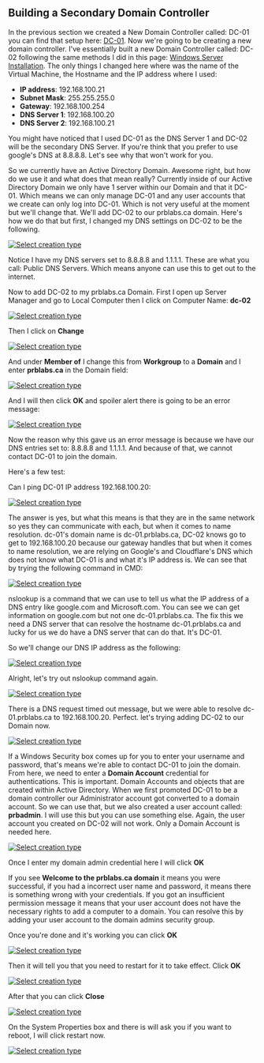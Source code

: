 ## Building a Secondary Domain Controller

In the previous section we created a New Domain Controller called: DC-01 you can find that setup here: [DC-01](dc-01.md). Now we're going to be creating a new domain controller. I've essentially built a new Domain Controller called: DC-02 following the same methods I did in this page: [Windows Server Installation](Windows_Server_Install\WinSrvInstall.md). The only things I changed here where was the name of the Virtual Machine, the Hostname and the IP address where I used: 

- **IP address**: 192.168.100.21
- **Subnet Mask**: 255.255.255.0
- **Gateway**: 192.168.100.254
- **DNS Server 1**: 192.168.100.20
- **DNS Server 2**: 192.168.100.21


You might have noticed that I used DC-01 as the DNS Server 1 and DC-02 will be the secondary DNS Server. If you're think that you prefer to use google's DNS at 8.8.8.8. Let's see why that won't work for you.

So we currently have an Active Directory Domain. Awesome right, but how do we use it and what does that mean really? Currently inside of our Active Directory Domain we only have 1 server within our Domain and that it DC-01. Which means we can only manage DC-01 and any user accounts that we create can only log into DC-01. Which is not very useful at the moment but we'll change that. We'll add DC-02 to our prblabs.ca domain. Here's how we do that but first, I changed my DNS settings on DC-02 to be the following.

[![Select creation type](dc-02_install/dc02-1.jpg)](dc-02_install/dc02-1.jpg)

Notice I have my DNS servers set to 8.8.8.8 and 1.1.1.1. These are what you call: Public DNS Servers. Which means anyone can use this to get out to the internet. 

Now to add DC-02 to my prblabs.ca Domain. First I open up Server Manager and go to Local Computer then I click on Computer Name: **dc-02** 

[![Select creation type](dc-02_install/dc02-2.jpg)](dc-02_install/dc02-2.jpg)

Then I click on **Change**

[![Select creation type](dc-02_install/dc02-3.jpg)](dc-02_install/dc02-3.jpg)

And under **Member of** I change this from **Workgroup** to a **Domain** and I enter **prblabs.ca** in the Domain field:

[![Select creation type](dc-02_install/dc02-4.jpg)](dc-02_install/dc02-4.jpg)

And I will then click **OK** and spoiler alert there is going to be an error message:

[![Select creation type](dc-02_install/dc02-5.jpg)](dc-02_install/dc02-5.jpg)

Now the reason why this gave us an error message is because we have our DNS entries set to: 8.8.8.8 and 1.1.1.1. And because of that, we cannot contact DC-01 to join the domain. 

Here's a few test:

Can I ping DC-01 IP address 192.168.100.20:

[![Select creation type](dc-02_install/dc02-6.jpg)](dc-02_install/dc02-6.jpg)

The answer is yes, but what this means is that they are in the same network so yes they can communicate with each, but when it comes to name resolution. dc-01's domain name is dc-01.prblabs.ca, DC-02 knows go to get to 192.168.100.20 because our gateway handles that but when it comes to name resolution, we are relying on Google's and Cloudflare's DNS which does not know what DC-01 is and what it's IP address is. We can see that by trying the following command in CMD:

[![Select creation type](dc-02_install/dc02-7.jpg)](dc-02_install/dc02-7.jpg)

nslookup is a command that we can use to tell us what the IP address of a DNS entry like google.com and Microsoft.com. You can see we can get information on google.com but not one dc-01.prblabs.ca. The fix this we need a DNS server that can resolve the hostname dc-01.prblabs.ca and lucky for us we do have a DNS server that can do that. It's DC-01.

So we'll change our DNS IP address as the following:

[![Select creation type](dc-02_install/dc02-8.jpg)](dc-02_install/dc02-8.jpg)

Alright, let's try out nslookup command again.

[![Select creation type](dc-02_install/dc02-9.jpg)](dc-02_install/dc02-9.jpg)

There is a DNS request timed out message, but we were able to resolve dc-01.prblabs.ca to 192.168.100.20. Perfect. let's trying adding DC-02 to our Domain now.

[![Select creation type](dc-02_install/dc02-10.jpg)](dc-02_install/dc02-10.jpg)

If a Windows Security box comes up for you to enter your username and password, that's means we're able to contact DC-01 to join the domain. From here, we need to enter a **Domain Account** credential for authentications. This is important. Domain Accounts and objects that are created within Active Directory. When we first promoted DC-01 to be a domain controller our Administrator account got converted to a domain account. So we can use that, but we also created a user account called: **prbadmin**. I will use this but you can use something else. Again, the user account you created on DC-02 will not work. Only a Domain Account is needed here.

[![Select creation type](dc-02_install/dc02-11.jpg)](dc-02_install/dc02-11.jpg)

Once I enter my domain admin credential here I will click **OK**

If you see **Welcome to the prblabs.ca domain** it means you were successful, if you had a incorrect user name and password, it means there is something wrong with your credentials. If you got an insufficient permission message it means that your user account does not have the necessary rights to add a computer to a domain. You can resolve this by adding your user account to the domain admins security group.

Once you're done and it's working you can click **OK**

[![Select creation type](dc-02_install/dc02-12.jpg)](dc-02_install/dc02-12.jpg)

Then it will tell you that you need to restart for it to take effect. Click **OK**

[![Select creation type](dc-02_install/dc02-13.jpg)](dc-02_install/dc02-13.jpg)

After that you can click **Close** 

[![Select creation type](dc-02_install/dc02-14.jpg)](dc-02_install/dc02-14.jpg)

On the System Properties box and there is will ask you if you want to reboot, I will click restart now.

[![Select creation type](dc-02_install/dc02-15.jpg)](dc-02_install/dc02-15.jpg)





